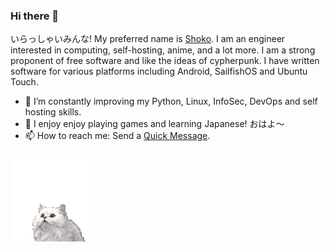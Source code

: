 ### Hi there 👋

いらっしゃいみんな! My preferred name is [Shoko](https://linktr.ee/shoukolate). I am an engineer interested in computing, self-hosting, anime, and a lot more. I am a strong proponent of free software and like the ideas of cypherpunk. I have written software for various platforms including Android, SailfishOS and Ubuntu Touch.

- 🔭 I’m constantly improving my Python, Linux, InfoSec, DevOps and self hosting skills.
- 👯 I enjoy enjoy playing games and learning Japanese! おはよ～
- 📫 How to reach me: Send a [Quick Message](https://xn--n8ja0d4b0j7a.xn--q9jyb4c/message.html).</b>

<img src="https://github.com/gibcheesepuffs/gibcheesepuffs/blob/master/images/cat.gif?raw=true"/>
